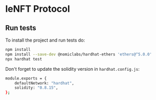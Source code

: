 # leNFT Protocol

## Run tests

To install the project and run tests do:

```bash
npm install
npm install --save-dev @nomiclabs/hardhat-ethers 'ethers@^5.0.0'
npx hardhat test
```

Don't forget to update the solidity version in `hardhat.config.js`:

```bash
module.exports = {
    defaultNetwork: "hardhat",
    solidity: "0.8.15",
};
```
